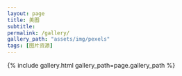 ```yaml
---
layout: page
title: 美图
subtitle: 
permalink: /gallery/
gallery_path: "assets/img/pexels"
tags: [图片资源]
---
```



{% include gallery.html gallery_path=page.gallery_path %}